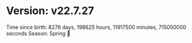 # Version: v22.7.27
Time since birth: 8276 days, 198625 hours, 11917500 minutes, 715050000 seconds
Season: Spring 🌸
